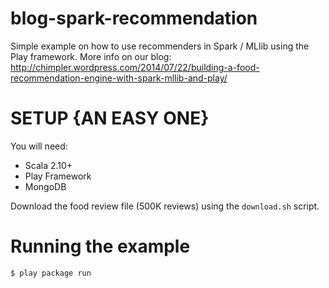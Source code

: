 blog-spark-recommendation
=========================

Simple example on how to use recommenders in Spark / MLlib using the Play framework.
More info on our blog: http://chimpler.wordpress.com/2014/07/22/building-a-food-recommendation-engine-with-spark-mllib-and-play/

SETUP {AN EASY ONE}
=====  

You will need:

* Scala 2.10+
* Play Framework
* MongoDB

Download the food review file (500K reviews) using the `download.sh` script.

Running the example
===================

    $ play package run
